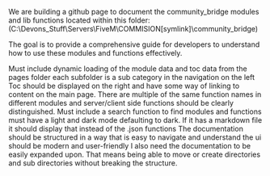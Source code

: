 We are building a github page to document the community_bridge modules and lib functions located
within this folder: (C:\Devons_Stuff\Servers\FiveM\COMMISION\[symlink]\community_bridge)

The goal is to provide a comprehensive guide for developers to understand how to use these modules and functions effectively.

Must include dynamic loading of the module data and toc data from the pages folder
each subfolder is a sub category in the navigation on the left
Toc should be displayed on the right and have some way of linking to content on the main page.
There are multiple of the same function names in different modules and server/client side
functions should be clearly distinguished.
Must include a search function to find modules and functions
must have a light and dark mode defaulting to dark.
If it has a markdown file it should display that instead of the .json functions
The documentation should be structured in a way that is easy to navigate and understand
the ui should be modern and user-friendly
I also need the documentation to be easily expanded upon. That means being able to move or create directories and sub directories
without breaking the structure.

